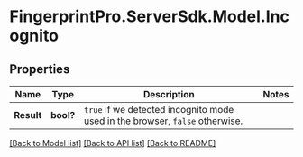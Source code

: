 # FingerprintPro.ServerSdk.Model.Incognito
## Properties

Name | Type | Description | Notes
------------ | ------------- | ------------- | -------------
**Result** | **bool?** | `true` if we detected incognito mode used in the browser, `false` otherwise.  | 

[[Back to Model list]](../README.md#documentation-for-models) [[Back to API list]](../README.md#documentation-for-api-endpoints) [[Back to README]](../README.md)

